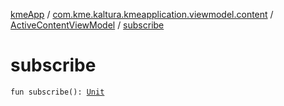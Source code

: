 [kmeApp](../../index.md) / [com.kme.kaltura.kmeapplication.viewmodel.content](../index.md) / [ActiveContentViewModel](index.md) / [subscribe](./subscribe.md)

# subscribe

`fun subscribe(): `[`Unit`](https://kotlinlang.org/api/latest/jvm/stdlib/kotlin/-unit/index.html)